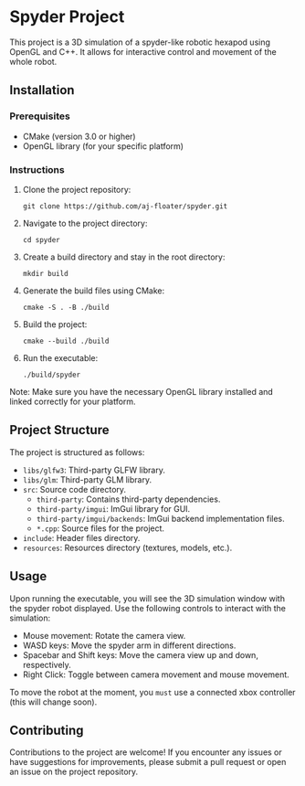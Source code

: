 # Spyder Project

This project is a 3D simulation of a spyder-like robotic hexapod using OpenGL and C++. It allows for interactive control and movement of the whole robot.

## Installation

### Prerequisites
- CMake (version 3.0 or higher)
- OpenGL library (for your specific platform)

### Instructions

1. Clone the project repository:
   ```
   git clone https://github.com/aj-floater/spyder.git
   ```

2. Navigate to the project directory:
   ```
   cd spyder
   ```

3. Create a build directory and stay in the root directory:
   ```
   mkdir build
   ```

4. Generate the build files using CMake:
   ```
   cmake -S . -B ./build
   ```

5. Build the project:
   ```
   cmake --build ./build
   ```

6. Run the executable:
   ```
   ./build/spyder
   ```

Note: Make sure you have the necessary OpenGL library installed and linked correctly for your platform.

## Project Structure

The project is structured as follows:

- `libs/glfw3`: Third-party GLFW library.
- `libs/glm`: Third-party GLM library.
- `src`: Source code directory.
   - `third-party`: Contains third-party dependencies.
   - `third-party/imgui`: ImGui library for GUI.
   - `third-party/imgui/backends`: ImGui backend implementation files.
   - `*.cpp`: Source files for the project.
- `include`: Header files directory.
- `resources`: Resources directory (textures, models, etc.).

## Usage

Upon running the executable, you will see the 3D simulation window with the spyder robot displayed. Use the following controls to interact with the simulation:

- Mouse movement: Rotate the camera view.
- WASD keys: Move the spyder arm in different directions.
- Spacebar and Shift keys: Move the camera view up and down, respectively.
- Right Click: Toggle between camera movement and mouse movement.

To move the robot at the moment, you `must` use a connected xbox controller (this will change soon).

## Contributing

Contributions to the project are welcome! If you encounter any issues or have suggestions for improvements, please submit a pull request or open an issue on the project repository.